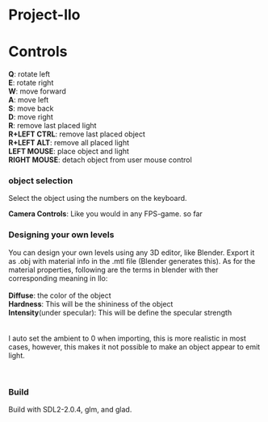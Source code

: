 # Project-Ilo
<h1>Controls</h1>
<b>Q</b>: rotate left </br>
<b>E</b>: rotate right </br>
<b>W</b>: move forward </br>
<b>A</b>: move left </br>
<b>S</b>: move back </br>
<b>D</b>: move right </br>
<b>R</b>: remove last placed light</br>
<b>R+LEFT CTRL</b>: remove last placed object</br>
<b>R+LEFT ALT</b>: remove all placed light</br>
<b>LEFT MOUSE</b>: place object and light</br>
<b>RIGHT MOUSE</b>: detach object from user mouse control</br>

<h3>object selection</h3>
<p>Select the object using the numbers on the keyboard.</p>



<b>Camera Controls</b>: Like you would in any FPS-game. so far </br>

<h3>Designing your own levels</h3>
<p>You can design your own levels using any 3D editor, like Blender. Export it as .obj with material info in the .mtl file (Blender generates this). As for the material properties, following are the terms in blender with ther corresponding meaning in Ilo: </br></br> 
<b>Diffuse</b>: the color of the object  </br>
<b>Hardness</b>: This will be the shininess of the object </br>
<b>Intensity</b>(under specular): This will be define the specular strength</br>
</br></br>
I auto set the ambient to 0 when importing, this is more realistic in most cases, however, this makes it not possible to make an object appear to emit light.
</p>
</br>
<h3>Build</h3>
<p>
Build with SDL2-2.0.4, glm, and glad.
</p>
